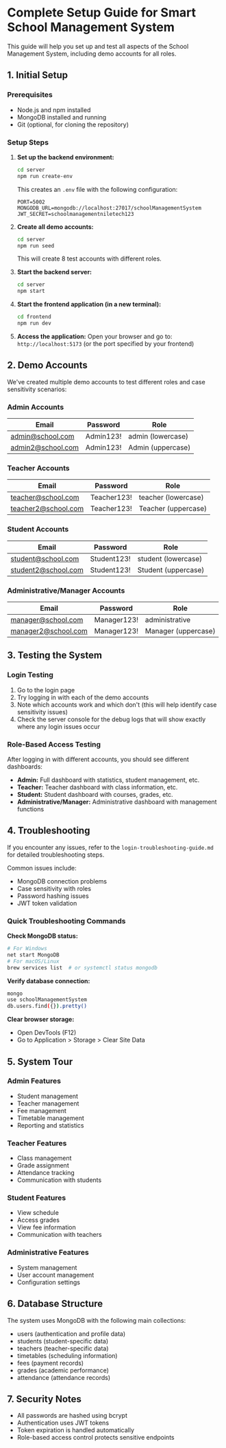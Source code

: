 # Complete Setup Guide for Smart School Management System

This guide will help you set up and test all aspects of the School Management System, including demo accounts for all roles.

## 1. Initial Setup

### Prerequisites
- Node.js and npm installed
- MongoDB installed and running
- Git (optional, for cloning the repository)

### Setup Steps

1. **Set up the backend environment:**
   ```bash
   cd server
   npm run create-env
   ```
   This creates an `.env` file with the following configuration:
   ```
   PORT=5002
   MONGODB_URL=mongodb://localhost:27017/schoolManagementSystem
   JWT_SECRET=schoolmanagementniletech123
   ```

2. **Create all demo accounts:**
   ```bash
   cd server
   npm run seed
   ```
   This will create 8 test accounts with different roles.

3. **Start the backend server:**
   ```bash
   cd server
   npm start
   ```

4. **Start the frontend application (in a new terminal):**
   ```bash
   cd frontend
   npm run dev
   ```

5. **Access the application:**
   Open your browser and go to: `http://localhost:5173` (or the port specified by your frontend)

## 2. Demo Accounts

We've created multiple demo accounts to test different roles and case sensitivity scenarios:

### Admin Accounts
| Email | Password | Role |
|-------|----------|------|
| admin@school.com | Admin123! | admin (lowercase) |
| admin2@school.com | Admin123! | Admin (uppercase) |

### Teacher Accounts
| Email | Password | Role |
|-------|----------|------|
| teacher@school.com | Teacher123! | teacher (lowercase) |
| teacher2@school.com | Teacher123! | Teacher (uppercase) |

### Student Accounts
| Email | Password | Role |
|-------|----------|------|
| student@school.com | Student123! | student (lowercase) |
| student2@school.com | Student123! | Student (uppercase) |

### Administrative/Manager Accounts
| Email | Password | Role |
|-------|----------|------|
| manager@school.com | Manager123! | administrative |
| manager2@school.com | Manager123! | Manager (uppercase) |

## 3. Testing the System

### Login Testing
1. Go to the login page
2. Try logging in with each of the demo accounts
3. Note which accounts work and which don't (this will help identify case sensitivity issues)
4. Check the server console for the debug logs that will show exactly where any login issues occur

### Role-Based Access Testing
After logging in with different accounts, you should see different dashboards:
- **Admin:** Full dashboard with statistics, student management, etc.
- **Teacher:** Teacher dashboard with class information, etc.
- **Student:** Student dashboard with courses, grades, etc.
- **Administrative/Manager:** Administrative dashboard with management functions

## 4. Troubleshooting

If you encounter any issues, refer to the `login-troubleshooting-guide.md` for detailed troubleshooting steps.

Common issues include:
- MongoDB connection problems
- Case sensitivity with roles
- Password hashing issues
- JWT token validation

### Quick Troubleshooting Commands

**Check MongoDB status:**
```bash
# For Windows
net start MongoDB
# For macOS/Linux
brew services list  # or systemctl status mongodb
```

**Verify database connection:**
```bash
mongo
use schoolManagementSystem
db.users.find({}).pretty()
```

**Clear browser storage:**
- Open DevTools (F12)
- Go to Application > Storage > Clear Site Data

## 5. System Tour

### Admin Features
- Student management
- Teacher management
- Fee management
- Timetable management
- Reporting and statistics

### Teacher Features
- Class management
- Grade assignment
- Attendance tracking
- Communication with students

### Student Features
- View schedule
- Access grades
- View fee information
- Communication with teachers

### Administrative Features
- System management
- User account management
- Configuration settings

## 6. Database Structure

The system uses MongoDB with the following main collections:
- users (authentication and profile data)
- students (student-specific data)
- teachers (teacher-specific data)
- timetables (scheduling information)
- fees (payment records)
- grades (academic performance)
- attendance (attendance records)

## 7. Security Notes

- All passwords are hashed using bcrypt
- Authentication uses JWT tokens
- Token expiration is handled automatically
- Role-based access control protects sensitive endpoints 